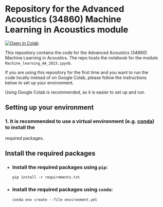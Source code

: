 # Repository for the Advanced Acoustics (34860) Machine Learning in Acoustics module

<a target="_blank" href="https://colab.research.google.com/github/dtu-act/Adv_Acoustics_ML_module.git">
  <img src="https://colab.research.google.com/assets/colab-badge.svg" alt="Open In Colab"/>
</a>

This repository contains the code for the Advanced Acoustics (34860) Machine Learning in Acoustics.
The repo hosts the notebook for the module `Machine_learning_AA_2023.ipynb`.

If you are using this repository for the first time and you want to run the code locally instead
of on Google Colab, please follow the instructions below to set up your environment.

Using Google Colab is recommended, as it is easier to set up and run.

## Setting up your environment

### 1. It is recommended to use a virtual environment (e.g. [conda](https://www.anaconda.com/)) to install the 
required packages.


## Install the required packages

- ### Install the required packages using `pip`:
    `pip install -r requirements.txt`

- ### Install the required packages using `conda`:
    
  ```conda env create --file environment.yml```








